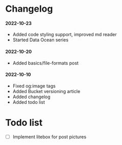 # Changelog

#### 2022-10-23
- Added code styling support, improved md reader
- Started Data Ocean series


#### 2022-10-20
- Added basics/file-formats post

#### 2022-10-10 
- Fixed og:image tags
- Added Bucket versioning article
- Added changelog
- Added todo list


# Todo list

- [ ] Implement litebox for post pictures

